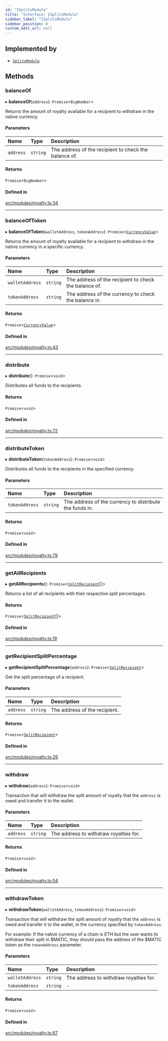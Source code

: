 ```yaml
---
id: "ISplitsModule"
title: "Interface: ISplitsModule"
sidebar_label: "ISplitsModule"
sidebar_position: 0
custom_edit_url: null
---
```


## Implemented by

- [`SplitsModule`](../classes/SplitsModule)

## Methods

### balanceOf

▸ **balanceOf**(`address`): `Promise`<`BigNumber`\>

Returns the amount of royalty available for a recipient
to withdraw in the native currency.

#### Parameters

| Name | Type | Description |
| :------ | :------ | :------ |
| `address` | `string` | The address of the recipient to check the balance of. |

#### Returns

`Promise`<`BigNumber`\>

#### Defined in

[src/modules/royalty.ts:34](https://github.com/PrasoonPratham/nftlabs-sdk-ts/blob/3077f6d/src/modules/royalty.ts#L34)

___

### balanceOfToken

▸ **balanceOfToken**(`walletAddress`, `tokenAddress`): `Promise`<[`CurrencyValue`](CurrencyValue)\>

Returns the amount of royalty available for a recipient
to withdraw in the native currency in a specific currency.

#### Parameters

| Name | Type | Description |
| :------ | :------ | :------ |
| `walletAddress` | `string` | The address of the recipient to check the balance of. |
| `tokenAddress` | `string` | The address of the currency to check the balance in. |

#### Returns

`Promise`<[`CurrencyValue`](CurrencyValue)\>

#### Defined in

[src/modules/royalty.ts:43](https://github.com/PrasoonPratham/nftlabs-sdk-ts/blob/3077f6d/src/modules/royalty.ts#L43)

___

### distribute

▸ **distribute**(): `Promise`<`void`\>

Distributes all funds to the recipients.

#### Returns

`Promise`<`void`\>

#### Defined in

[src/modules/royalty.ts:72](https://github.com/PrasoonPratham/nftlabs-sdk-ts/blob/3077f6d/src/modules/royalty.ts#L72)

___

### distributeToken

▸ **distributeToken**(`tokenAddress`): `Promise`<`void`\>

Distributes all funds to the recipients in the specified currency.

#### Parameters

| Name | Type | Description |
| :------ | :------ | :------ |
| `tokenAddress` | `string` | The address of the currency to distribute the funds in. |

#### Returns

`Promise`<`void`\>

#### Defined in

[src/modules/royalty.ts:79](https://github.com/PrasoonPratham/nftlabs-sdk-ts/blob/3077f6d/src/modules/royalty.ts#L79)

___

### getAllRecipients

▸ **getAllRecipients**(): `Promise`<[`SplitRecipient`](SplitRecipient)[]\>

Returns a list of all recipients with their
respective split percentages.

#### Returns

`Promise`<[`SplitRecipient`](SplitRecipient)[]\>

#### Defined in

[src/modules/royalty.ts:19](https://github.com/PrasoonPratham/nftlabs-sdk-ts/blob/3077f6d/src/modules/royalty.ts#L19)

___

### getRecipientSplitPercentage

▸ **getRecipientSplitPercentage**(`address`): `Promise`<[`SplitRecipient`](SplitRecipient)\>

Get the split percentage of a recipient.

#### Parameters

| Name | Type | Description |
| :------ | :------ | :------ |
| `address` | `string` | The address of the recipient. |

#### Returns

`Promise`<[`SplitRecipient`](SplitRecipient)\>

#### Defined in

[src/modules/royalty.ts:26](https://github.com/PrasoonPratham/nftlabs-sdk-ts/blob/3077f6d/src/modules/royalty.ts#L26)

___

### withdraw

▸ **withdraw**(`address`): `Promise`<`void`\>

Transaction that will withdraw the split amount of royalty that
the `address` is owed and transfer it to the wallet.

#### Parameters

| Name | Type | Description |
| :------ | :------ | :------ |
| `address` | `string` | The address to withdraw royalties for. |

#### Returns

`Promise`<`void`\>

#### Defined in

[src/modules/royalty.ts:54](https://github.com/PrasoonPratham/nftlabs-sdk-ts/blob/3077f6d/src/modules/royalty.ts#L54)

___

### withdrawToken

▸ **withdrawToken**(`walletAddress`, `tokenAddress`): `Promise`<`void`\>

Transaction that will withdraw the split amount of royalty that
the `address` is owed and transfer it to the wallet, in the
currency specified by `tokenAddress`.

For example: If the native currency of a chain is ETH but the user
wants to withdraw their split in $MATIC, they should pass
the address of the $MATIC token as the `tokenAddress` parameter.

#### Parameters

| Name | Type | Description |
| :------ | :------ | :------ |
| `walletAddress` | `string` | The address to withdraw royalties for. |
| `tokenAddress` | `string` | - |

#### Returns

`Promise`<`void`\>

#### Defined in

[src/modules/royalty.ts:67](https://github.com/PrasoonPratham/nftlabs-sdk-ts/blob/3077f6d/src/modules/royalty.ts#L67)
